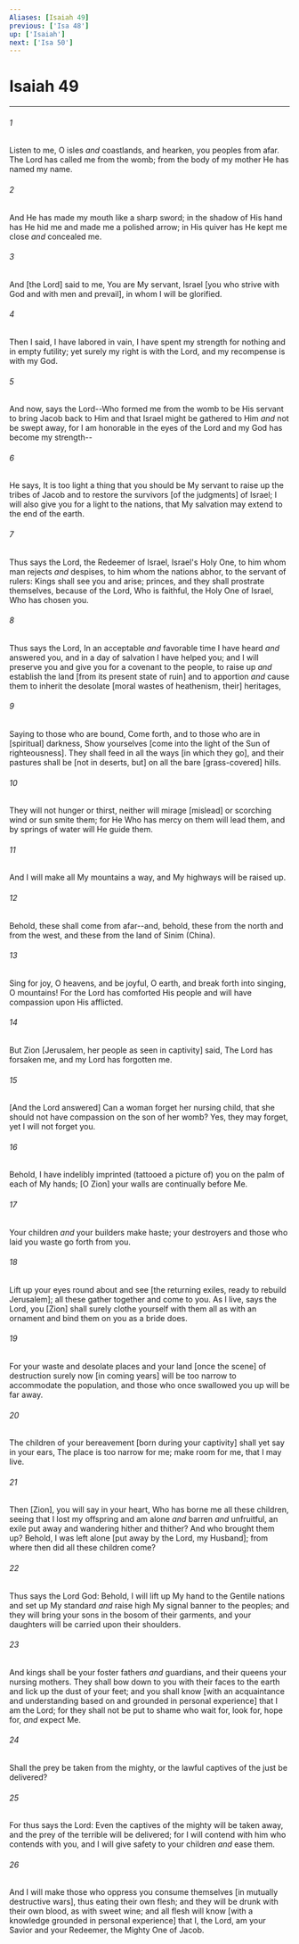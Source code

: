 ```yaml
---
Aliases: [Isaiah 49]
previous: ['Isa 48']
up: ['Isaiah']
next: ['Isa 50']
---
```

# Isaiah 49

***














###### 1 






Listen to me, O isles _and_ coastlands, and hearken, you peoples from afar. The Lord has called me from the womb; from the body of my mother He has named my name. 













###### 2 






And He has made my mouth like a sharp sword; in the shadow of His hand has He hid me and made me a polished arrow; in His quiver has He kept me close _and_ concealed me. 













###### 3 






And [the Lord] said to me, You are My servant, Israel [you who strive with God and with men and prevail], in whom I will be glorified. 













###### 4 






Then I said, I have labored in vain, I have spent my strength for nothing and in empty futility; yet surely my right is with the Lord, and my recompense is with my God. 













###### 5 






And now, says the Lord--Who formed me from the womb to be His servant to bring Jacob back to Him and that Israel might be gathered to Him _and_ not be swept away, for I am honorable in the eyes of the Lord and my God has become my strength-- 













###### 6 






He says, It is too light a thing that you should be My servant to raise up the tribes of Jacob and to restore the survivors [of the judgments] of Israel; I will also give you for a light to the nations, that My salvation may extend to the end of the earth. 













###### 7 






Thus says the Lord, the Redeemer of Israel, Israel's Holy One, to him whom man rejects _and_ despises, to him whom the nations abhor, to the servant of rulers: Kings shall see you and arise; princes, and they shall prostrate themselves, because of the Lord, Who is faithful, the Holy One of Israel, Who has chosen you. 













###### 8 






Thus says the Lord, In an acceptable _and_ favorable time I have heard _and_ answered you, and in a day of salvation I have helped you; and I will preserve you and give you for a covenant to the people, to raise up _and_ establish the land [from its present state of ruin] and to apportion _and_ cause them to inherit the desolate [moral wastes of heathenism, their] heritages, 













###### 9 






Saying to those who are bound, Come forth, and to those who are in [spiritual] darkness, Show yourselves [come into the light of the Sun of righteousness]. They shall feed in all the ways [in which they go], and their pastures shall be [not in deserts, but] on all the bare [grass-covered] hills. 













###### 10 






They will not hunger or thirst, neither will mirage [mislead] or scorching wind or sun smite them; for He Who has mercy on them will lead them, and by springs of water will He guide them. 













###### 11 






And I will make all My mountains a way, and My highways will be raised up. 













###### 12 






Behold, these shall come from afar--and, behold, these from the north and from the west, and these from the land of Sinim (China). 













###### 13 






Sing for joy, O heavens, and be joyful, O earth, and break forth into singing, O mountains! For the Lord has comforted His people and will have compassion upon His afflicted. 













###### 14 






But Zion [Jerusalem, her people as seen in captivity] said, The Lord has forsaken me, and my Lord has forgotten me. 













###### 15 






[And the Lord answered] Can a woman forget her nursing child, that she should not have compassion on the son of her womb? Yes, they may forget, yet I will not forget you. 













###### 16 






Behold, I have indelibly imprinted (tattooed a picture of) you on the palm of each of My hands; [O Zion] your walls are continually before Me. 













###### 17 






Your children _and_ your builders make haste; your destroyers and those who laid you waste go forth from you. 













###### 18 






Lift up your eyes round about and see [the returning exiles, ready to rebuild Jerusalem]; all these gather together and come to you. As I live, says the Lord, you [Zion] shall surely clothe yourself with them all as with an ornament and bind them on you as a bride does. 













###### 19 






For your waste and desolate places and your land [once the scene] of destruction surely now [in coming years] will be too narrow to accommodate the population, and those who once swallowed you up will be far away. 













###### 20 






The children of your bereavement [born during your captivity] shall yet say in your ears, The place is too narrow for me; make room for me, that I may live. 













###### 21 






Then [Zion], you will say in your heart, Who has borne me all these children, seeing that I lost my offspring and am alone _and_ barren _and_ unfruitful, an exile put away and wandering hither and thither? And who brought them up? Behold, I was left alone [put away by the Lord, my Husband]; from where then did all these children come? 













###### 22 






Thus says the Lord God: Behold, I will lift up My hand to the Gentile nations and set up My standard _and_ raise high My signal banner to the peoples; and they will bring your sons in the bosom of their garments, and your daughters will be carried upon their shoulders. 













###### 23 






And kings shall be your foster fathers _and_ guardians, and their queens your nursing mothers. They shall bow down to you with their faces to the earth and lick up the dust of your feet; and you shall know [with an acquaintance and understanding based on and grounded in personal experience] that I am the Lord; for they shall not be put to shame who wait for, look for, hope for, _and_ expect Me. 













###### 24 






Shall the prey be taken from the mighty, or the lawful captives of the just be delivered? 













###### 25 






For thus says the Lord: Even the captives of the mighty will be taken away, and the prey of the terrible will be delivered; for I will contend with him who contends with you, and I will give safety to your children _and_ ease them. 













###### 26 






And I will make those who oppress you consume themselves [in mutually destructive wars], thus eating their own flesh; and they will be drunk with their own blood, as with sweet wine; and all flesh will know [with a knowledge grounded in personal experience] that I, the Lord, am your Savior and your Redeemer, the Mighty One of Jacob.
